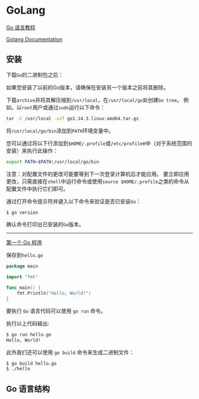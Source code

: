 # GoLang

[Go 语言教程](https://www.runoob.com/go/go-environment.html)

[Golang Documentation ](https://golang.google.cn/doc/)

## 安装

下载`Go`的二进制包之后：

如果您安装了以前的Go版本，请确保在安装另一个版本之前将其删除。

下载`archive`并将其解压缩到`/usr/local`，在`/usr/local/go`处创建`Go tree`。
例如，以`root`用户或通过`sudo`运行以下命令：

```bash
tar -C /usr/local -xzf go1.14.3.linux-amd64.tar.gz
```

将`/usr/local/go/bin`添加到`PATH`环境变量中。

您可以通过将以下行添加到`$HOME/.profile`或`/etc/profile`e中（对于系统范围的安装）来执行此操作：

```bash
export PATH=$PATH:/usr/local/go/bin
```

注意：对配置文件的更改可能要等到下一次登录计算机后才能应用。 
要立即应用更改，只需直接在`shell`中运行命令或使用`source $HOME/.profile`之类的命令从配置文件中执行它们即可。

通过打开命令提示符并键入以下命令来验证是否已安装`Go`：

```bash
$ go version
```

确认命令打印出已安装的`Go`版本。

***
[第一个 Go 程序](https://www.runoob.com/go/go-tutorial.html)

保存到`hello.go`

```go
package main

import "fmt"

func main() {
    fmt.Println("Hello, World!")
}
```

要执行 `Go` 语言代码可以使用 `go run` 命令。

执行以上代码输出:

```bash
$ go run hello.go 
Hello, World!
```

此外我们还可以使用 `go build` 命令来生成二进制文件：

```bash
$ go build hello.go 
$ ./hello 
```

## Go 语言结构

